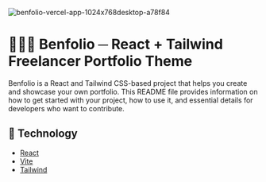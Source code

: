 ![benfolio-vercel-app-1024x768desktop-a78f84](https://github.com/kaanayyildiz/benfolio/assets/39806458/08a8a39c-2be2-4ec7-bb59-9431620e74b1)
# 👨🏼‍💻 Benfolio ─ React + Tailwind Freelancer Portfolio Theme
Benfolio is a React and Tailwind CSS-based project that helps you create and showcase your own portfolio. This README file provides information on how to get started with your project, how to use it, and essential details for developers who want to contribute.

## 🤖 Technology
- [React](react.dev)
- [Vite](vitejs.dev) 
- [Tailwind](tailwindcss.com)


